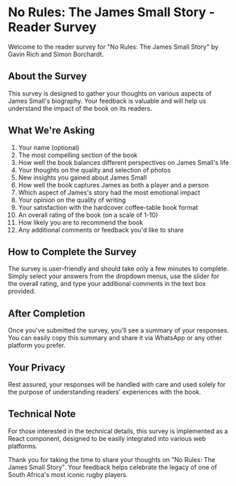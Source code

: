 # No Rules: The James Small Story - Reader Survey

Welcome to the reader survey for "No Rules: The James Small Story" by Gavin Rich and Simon Borchardt.

## About the Survey

This survey is designed to gather your thoughts on various aspects of James Small's biography. Your feedback is valuable and will help us understand the impact of the book on its readers.

## What We're Asking

1. Your name (optional)
2. The most compelling section of the book
3. How well the book balances different perspectives on James Small's life
4. Your thoughts on the quality and selection of photos
5. New insights you gained about James Small
6. How well the book captures James as both a player and a person
7. Which aspect of James's story had the most emotional impact
8. Your opinion on the quality of writing
9. Your satisfaction with the hardcover coffee-table book format
10. An overall rating of the book (on a scale of 1-10)
11. How likely you are to recommend the book
12. Any additional comments or feedback you'd like to share

## How to Complete the Survey

The survey is user-friendly and should take only a few minutes to complete. Simply select your answers from the dropdown menus, use the slider for the overall rating, and type your additional comments in the text box provided.

## After Completion

Once you've submitted the survey, you'll see a summary of your responses. You can easily copy this summary and share it via WhatsApp or any other platform you prefer.

## Your Privacy

Rest assured, your responses will be handled with care and used solely for the purpose of understanding readers' experiences with the book.

## Technical Note

For those interested in the technical details, this survey is implemented as a React component, designed to be easily integrated into various web platforms.

Thank you for taking the time to share your thoughts on "No Rules: The James Small Story". Your feedback helps celebrate the legacy of one of South Africa's most iconic rugby players.
